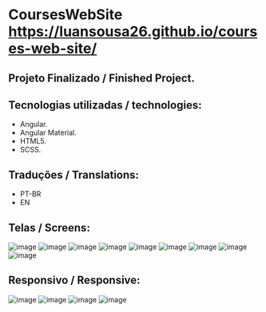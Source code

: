 # CoursesWebSite  https://luansousa26.github.io/courses-web-site/

## Projeto Finalizado / Finished Project.

## Tecnologias utilizadas / technologies:
  * Angular.
  * Angular Material.
  * HTML5.
  * SCSS.
  
  ## Traduções / Translations:
   * PT-BR
   * EN
  
## Telas / Screens:
![image](https://user-images.githubusercontent.com/33549496/47609915-d4de1b80-da1e-11e8-8126-b70ee47195af.png)
![image](https://user-images.githubusercontent.com/33549496/47609945-4e760980-da1f-11e8-8452-fa91f4f49244.png)
![image](https://user-images.githubusercontent.com/33549496/47609952-736a7c80-da1f-11e8-95d1-a40a6eddf33f.png)
![image](https://user-images.githubusercontent.com/33549496/47609955-841af280-da1f-11e8-97fc-15547c07547c.png)
![image](https://user-images.githubusercontent.com/33549496/44822100-7ee02980-abcf-11e8-9232-64313e1c4085.png)
![image](https://user-images.githubusercontent.com/33549496/43109227-16695d0c-8ebc-11e8-8d15-4dd6048211e6.png)
![image](https://user-images.githubusercontent.com/33549496/43093830-9425ad70-8e87-11e8-914c-6d5d526a1b4f.png)
![image](https://user-images.githubusercontent.com/33549496/43093899-d108bde0-8e87-11e8-8b5f-365d7fdfb798.png)
![image](https://user-images.githubusercontent.com/33549496/44823274-e5684600-abd5-11e8-9edf-31e3e96ba225.png)


## Responsivo / Responsive:
![image](https://user-images.githubusercontent.com/33549496/43109284-66696a4a-8ebc-11e8-99f9-8c2a63e1b0be.png)
![image](https://user-images.githubusercontent.com/33549496/43109332-ac63e8b8-8ebc-11e8-82f1-1ad482e66bdf.png)
![image](https://user-images.githubusercontent.com/33549496/43109374-e7a55272-8ebc-11e8-85ba-d95310185755.png)
![image](https://user-images.githubusercontent.com/33549496/43109403-10b4c274-8ebd-11e8-9825-c8ff03284061.png)

